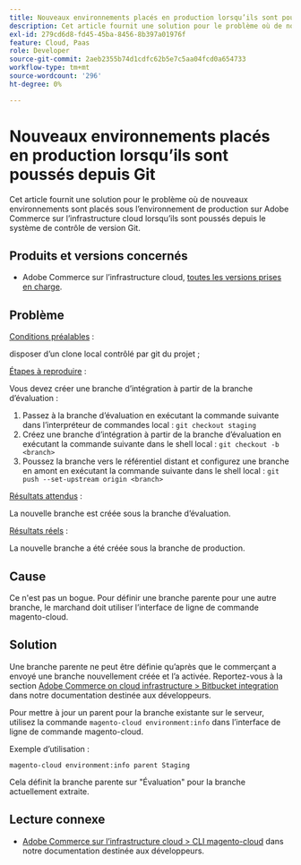 ```yaml
---
title: Nouveaux environnements placés en production lorsqu’ils sont poussés depuis Git
description: Cet article fournit une solution pour le problème où de nouveaux environnements sont placés sous l’environnement de production sur Adobe Commerce sur l’infrastructure cloud lorsqu’ils sont poussés depuis le système de contrôle de version Git.
exl-id: 279cd6d8-fd45-45ba-8456-8b397a01976f
feature: Cloud, Paas
role: Developer
source-git-commit: 2aeb2355b74d1cdfc62b5e7c5aa04fcd0a654733
workflow-type: tm+mt
source-wordcount: '296'
ht-degree: 0%

---
```


# Nouveaux environnements placés en production lorsqu’ils sont poussés depuis Git

Cet article fournit une solution pour le problème où de nouveaux environnements sont placés sous l’environnement de production sur Adobe Commerce sur l’infrastructure cloud lorsqu’ils sont poussés depuis le système de contrôle de version Git.

## Produits et versions concernés

* Adobe Commerce sur l’infrastructure cloud, [toutes les versions prises en charge](https://magento.com/sites/default/files/magento-software-lifecycle-policy.pdf).

## Problème

<u>Conditions préalables</u> :

disposer d’un clone local contrôlé par git du projet ;

<u>Étapes à reproduire</u> :

Vous devez créer une branche d’intégration à partir de la branche d’évaluation :

1. Passez à la branche d’évaluation en exécutant la commande suivante dans l’interpréteur de commandes local : `git checkout staging`
1. Créez une branche d’intégration à partir de la branche d’évaluation en exécutant la commande suivante dans le shell local : `git checkout -b <branch>`
1. Poussez la branche vers le référentiel distant et configurez une branche en amont en exécutant la commande suivante dans le shell local : `git push --set-upstream origin <branch>`

<u>Résultats attendus</u> :

La nouvelle branche est créée sous la branche d’évaluation.

<u>Résultats réels</u> :

La nouvelle branche a été créée sous la branche de production.

## Cause

Ce n&#39;est pas un bogue. Pour définir une branche parente pour une autre branche, le marchand doit utiliser l’interface de ligne de commande magento-cloud.

## Solution

Une branche parente ne peut être définie qu’après que le commerçant a envoyé une branche nouvellement créée et l’a activée. Reportez-vous à la section [Adobe Commerce on cloud infrastructure > Bitbucket integration](https://experienceleague.adobe.com/fr/docs/commerce-cloud-service/user-guide/dev-tools/integrations/bitbucket#create-a-cloud-branch) dans notre documentation destinée aux développeurs.

Pour mettre à jour un parent pour la branche existante sur le serveur, utilisez la commande `magento-cloud environment:info` dans l’interface de ligne de commande magento-cloud.

Exemple d’utilisation :

`magento-cloud environment:info parent Staging`

Cela définit la branche parente sur &quot;Évaluation&quot; pour la branche actuellement extraite.

## Lecture connexe

* [Adobe Commerce sur l’infrastructure cloud > CLI magento-cloud](https://experienceleague.adobe.com/fr/docs/commerce-cloud-service/user-guide/dev-tools/cloud-cli/cloud-cli-overview) dans notre documentation destinée aux développeurs.
